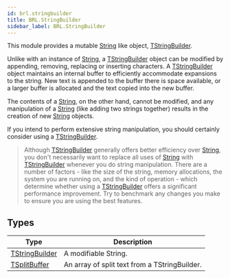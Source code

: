 ```yaml
---
id: brl.stringbuilder
title: BRL.StringBuilder
sidebar_label: BRL.StringBuilder
---
```



This module provides a mutable [String](../../brl/brl.blitz/#string) like object, [TStringBuilder](../../brl/brl.stringbuilder/tstringbuilder).

Unlike with an instance of [String](../../brl/brl.blitz/#string), a [TStringBuilder](../../brl/brl.stringbuilder/tstringbuilder) object can be modified by
appending, removing, replacing or inserting characters. A [TStringBuilder](../../brl/brl.stringbuilder/tstringbuilder) object
maintains an internal buffer to efficiently accommodate expansions to the string.
New text is appended to the buffer there is space available, or a larger buffer is
allocated and the text copied into the new buffer.

The contents of a [String](../../brl/brl.blitz/#string), on the other hand, cannot be modified, and any manipulation
of a [String](../../brl/brl.blitz/#string) (like adding two strings together) results in the creation of new [String](../../brl/brl.blitz/#string) objects.

If you intend to perform extensive string manipulation, you should certainly consider using
a [TStringBuilder](../../brl/brl.stringbuilder/tstringbuilder).

> Although [TStringBuilder](../../brl/brl.stringbuilder/tstringbuilder) generally offers better efficiency over [String](../../brl/brl.blitz/#string), you don't
necessarily want to replace all uses of [String](../../brl/brl.blitz/#string) with [TStringBuilder](../../brl/brl.stringbuilder/tstringbuilder) whenever you do
string manipulation. There are a number of factors - like the size of the string, memory
allocations, the system you are running on, and the kind of operation - which determine
whether using a [TStringBuilder](../../brl/brl.stringbuilder/tstringbuilder) offers a significant performance improvement. Try to
benchmark any changes you make to ensure you are using the best features.


## Types
| Type | Description |
|---|---|
| [TStringBuilder](../../brl/brl.stringbuilder/tstringbuilder) | A modifiable String. |
| [TSplitBuffer](../../brl/brl.stringbuilder/tsplitbuffer) | An array of split text from a TStringBuilder. |

